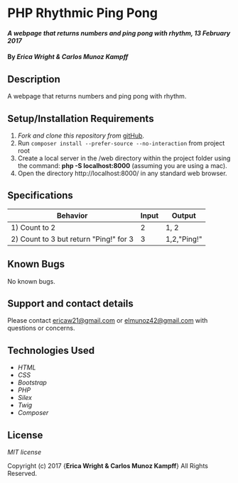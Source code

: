 # PHP Rhythmic Ping Pong

#### _A webpage that returns numbers and ping pong with rhythm, 13 February 2017_

#### By _**Erica Wright & Carlos Munoz Kampff**_

## Description

A webpage that returns numbers and ping pong with rhythm.

## Setup/Installation Requirements

1. _Fork and clone this repository from_ [gitHub](https://github.com/elmunoz42/rhythm-ping-pong.git).
2. Run `composer install --prefer-source --no-interaction` from project root
3. Create a local server in the /web directory within the project folder using the command: __php -S localhost:8000__ (assuming you are using a mac).
4. Open the directory http://localhost:8000/ in any standard web browser.

## Specifications

|Behavior|Input|Output|
|--------|-----|------|
| 1) Count to 2 | 2 | 1, 2 |
| 2) Count to 3 but return "Ping!" for 3 |  3 | 1,2,"Ping!"|



## Known Bugs

No known bugs.

## Support and contact details

Please contact ericaw21@gmail.com or elmunoz42@gmail.com with questions or concerns.

## Technologies Used

* _HTML_
* _CSS_
* _Bootstrap_
* _PHP_
* _Silex_
* _Twig_
* _Composer_

## License

*MIT license*

Copyright (c) 2017 {**Erica Wright & Carlos Munoz Kampff**} All Rights Reserved.
